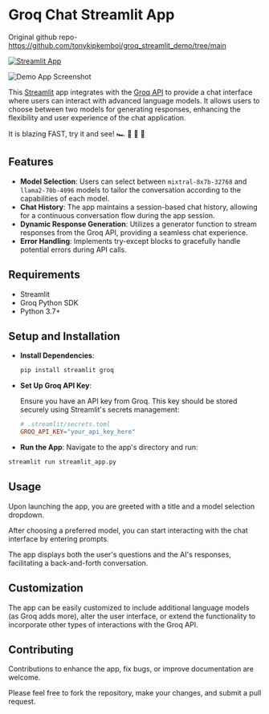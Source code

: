 # Groq Chat Streamlit App
Original github repo- https://github.com/tonykipkemboi/groq_streamlit_demo/tree/main

[![Streamlit App](https://static.streavimmlit.io/badges/streamlit_badge_black_white.svg)](https://groqdemo.streamlit.app/)

![Demo App Screenshot](images/groq_demo.png)

This [Streamlit](https://streamlit.io/) app integrates with the [Groq API](https://groq.com/) to provide a chat interface where users can interact with advanced language models. It allows users to choose between two models for generating responses, enhancing the flexibility and user experience of the chat application.

It is blazing FAST, try it and see! 🏎️ 💨 💨 💨

## Features

- **Model Selection**: Users can select between `mixtral-8x7b-32768` and `llama2-70b-4096` models to tailor the conversation according to the capabilities of each model.
- **Chat History**: The app maintains a session-based chat history, allowing for a continuous conversation flow during the app session.
- **Dynamic Response Generation**: Utilizes a generator function to stream responses from the Groq API, providing a seamless chat experience.
- **Error Handling**: Implements try-except blocks to gracefully handle potential errors during API calls.

## Requirements

- Streamlit
- Groq Python SDK
- Python 3.7+

## Setup and Installation

- **Install Dependencies**:

  ```bash
  pip install streamlit groq
  ```

- **Set Up Groq API Key**:

  Ensure you have an API key from Groq. This key should be stored securely using Streamlit's secrets management:

  ```toml
  # .streamlit/secrets.toml
  GROQ_API_KEY="your_api_key_here"
  ```

- **Run the App**:
  Navigate to the app's directory and run:

```bash
streamlit run streamlit_app.py
```

## Usage

Upon launching the app, you are greeted with a title and a model selection dropdown.

After choosing a preferred model, you can start interacting with the chat interface by entering prompts.

The app displays both the user's questions and the AI's responses, facilitating a back-and-forth conversation.

## Customization

The app can be easily customized to include additional language models (as Groq adds more), alter the user interface, or extend the functionality to incorporate other types of interactions with the Groq API.

## Contributing

Contributions to enhance the app, fix bugs, or improve documentation are welcome.

Please feel free to fork the repository, make your changes, and submit a pull request.
